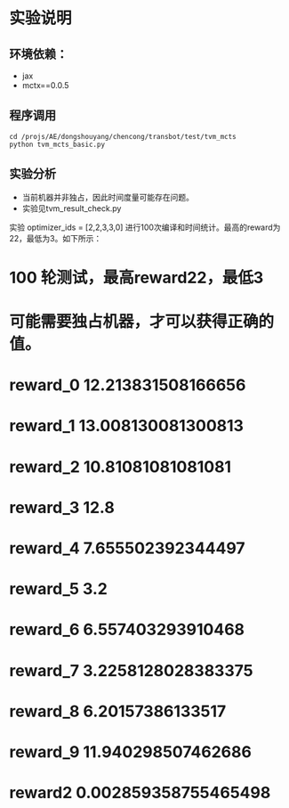 # 实验说明

## 环境依赖：
* jax
* mctx==0.0.5

## 程序调用

```
cd /projs/AE/dongshouyang/chencong/transbot/test/tvm_mcts
python tvm_mcts_basic.py
```



## 实验分析
* 当前机器并非独占，因此时间度量可能存在问题。
* 实验见tvm_result_check.py


实验 optimizer_ids = [2,2,3,3,0]
进行100次编译和时间统计。最高的reward为22，最低为3。如下所示：

# 100 轮测试，最高reward22，最低3
# 可能需要独占机器，才可以获得正确的值。
# reward_0 12.213831508166656
# reward_1 13.008130081300813
# reward_2 10.81081081081081
# reward_3 12.8
# reward_4 7.655502392344497
# reward_5 3.2
# reward_6 6.557403293910468
# reward_7 3.2258128028383375
# reward_8 6.20157386133517
# reward_9 11.940298507462686
# reward2 0.002859358755465498

